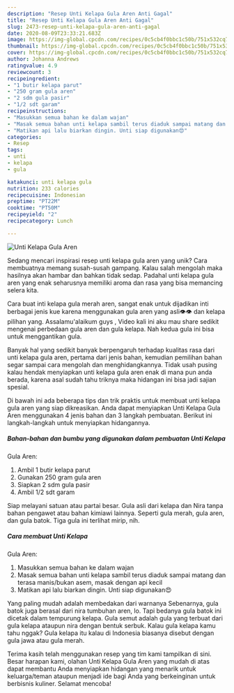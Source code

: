 ```yaml
---
description: "Resep Unti Kelapa Gula Aren Anti Gagal"
title: "Resep Unti Kelapa Gula Aren Anti Gagal"
slug: 2473-resep-unti-kelapa-gula-aren-anti-gagal
date: 2020-08-09T23:33:21.683Z
image: https://img-global.cpcdn.com/recipes/0c5cb4f0bbc1c50b/751x532cq70/unti-kelapa-gula-aren-foto-resep-utama.jpg
thumbnail: https://img-global.cpcdn.com/recipes/0c5cb4f0bbc1c50b/751x532cq70/unti-kelapa-gula-aren-foto-resep-utama.jpg
cover: https://img-global.cpcdn.com/recipes/0c5cb4f0bbc1c50b/751x532cq70/unti-kelapa-gula-aren-foto-resep-utama.jpg
author: Johanna Andrews
ratingvalue: 4.9
reviewcount: 3
recipeingredient:
- "1 butir kelapa parut"
- "250 gram gula aren"
- "2 sdm gula pasir"
- "1/2 sdt garam"
recipeinstructions:
- "Masukkan semua bahan ke dalam wajan"
- "Masak semua bahan unti kelapa sambil terus diaduk sampai matang dan terasa manis/bukan asem, masak dengan api kecil"
- "Matikan api lalu biarkan dingin. Unti siap digunakan😍"
categories:
- Resep
tags:
- unti
- kelapa
- gula

katakunci: unti kelapa gula 
nutrition: 233 calories
recipecuisine: Indonesian
preptime: "PT22M"
cooktime: "PT50M"
recipeyield: "2"
recipecategory: Lunch

---
```



![Unti Kelapa
Gula Aren](https://img-global.cpcdn.com/recipes/0c5cb4f0bbc1c50b/751x532cq70/unti-kelapa-gula-aren-foto-resep-utama.jpg)

Sedang mencari inspirasi resep unti kelapa
gula aren yang unik? Cara membuatnya memang susah-susah gampang. Kalau salah mengolah maka hasilnya akan hambar dan bahkan tidak sedap. Padahal unti kelapa
gula aren yang enak seharusnya memiliki aroma dan rasa yang bisa memancing selera kita.

Cara buat inti kelapa gula merah aren, sangat enak untuk dijadikan inti berbagai jenis kue karena menggunakan gula aren yang asli👁👁 dan kelapa pilihan yang. Assalamu&#39;alaikum guys , Video kali ini aku mau share sedikit mengenai perbedaan gula aren dan gula kelapa. Nah kedua gula ini bisa untuk menggantikan gula.

Banyak hal yang sedikit banyak berpengaruh terhadap kualitas rasa dari unti kelapa
gula aren, pertama dari jenis bahan, kemudian pemilihan bahan segar sampai cara mengolah dan menghidangkannya. Tidak usah pusing kalau hendak menyiapkan unti kelapa
gula aren enak di mana pun anda berada, karena asal sudah tahu triknya maka hidangan ini bisa jadi sajian spesial.


Di bawah ini ada beberapa tips dan trik praktis untuk membuat unti kelapa
gula aren yang siap dikreasikan. Anda dapat menyiapkan Unti Kelapa
Gula Aren menggunakan 4 jenis bahan dan 3 langkah pembuatan. Berikut ini langkah-langkah untuk menyiapkan hidangannya.

<!--inarticleads1-->

##### Bahan-bahan dan bumbu yang digunakan dalam pembuatan Unti Kelapa
Gula Aren:

1. Ambil 1 butir kelapa parut
1. Gunakan 250 gram gula aren
1. Siapkan 2 sdm gula pasir
1. Ambil 1/2 sdt garam


Siap melayani satuan atau partai besar. Gula asli dari kelapa dan Nira tanpa bahan pengawet atau bahan kimiawi lainnya. Seperti gula merah, gula aren, dan gula batok. Tiga gula ini terlihat mirip, nih. 

<!--inarticleads2-->

##### Cara membuat Unti Kelapa
Gula Aren:

1. Masukkan semua bahan ke dalam wajan
1. Masak semua bahan unti kelapa sambil terus diaduk sampai matang dan terasa manis/bukan asem, masak dengan api kecil
1. Matikan api lalu biarkan dingin. Unti siap digunakan😍


Yang paling mudah adalah membedakan dari warnanya Sebenarnya, gula batok juga berasal dari nira tumbuhan aren, lo. Tapi bedanya gula batok ini dicetak dalam tempurung kelapa. Gula semut adalah gula yang terbuat dari gula kelapa ataupun nira dengan bentuk serbuk. Kalau gula kelapa kamu tahu nggak? Gula kelapa itu kalau di Indonesia biasanya disebut dengan gula jawa atau gula merah. 

Terima kasih telah menggunakan resep yang tim kami tampilkan di sini. Besar harapan kami, olahan Unti Kelapa
Gula Aren yang mudah di atas dapat membantu Anda menyiapkan hidangan yang menarik untuk keluarga/teman ataupun menjadi ide bagi Anda yang berkeinginan untuk berbisnis kuliner. Selamat mencoba!
